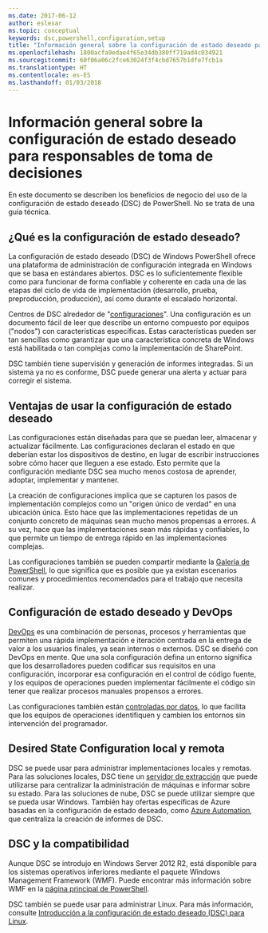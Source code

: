 ```yaml
---
ms.date: 2017-06-12
author: eslesar
ms.topic: conceptual
keywords: dsc,powershell,configuration,setup
title: "Información general sobre la configuración de estado deseado para responsables de toma de decisiones"
ms.openlocfilehash: 1800acfa9edae4f65e34db380ff719ad4c034921
ms.sourcegitcommit: 60f06a06c2fce63024f3f4cbd7657b1dfe7fcb1a
ms.translationtype: HT
ms.contentlocale: es-ES
ms.lasthandoff: 01/03/2018
---
```

# <a name="desired-state-configuration-overview-for-decision-makers"></a>Información general sobre la configuración de estado deseado para responsables de toma de decisiones

En este documento se describen los beneficios de negocio del uso de la configuración de estado deseado (DSC) de PowerShell. No se trata de una guía técnica.

## <a name="what-is-desired-state-configuration"></a>¿Qué es la configuración de estado deseado?

La configuración de estado deseado (DSC) de Windows PowerShell ofrece una plataforma de administración de configuración integrada en Windows que se basa en estándares abiertos. DSC es lo suficientemente flexible como para funcionar de forma confiable y coherente en cada una de las etapas del ciclo de vida de implementación (desarrollo, prueba, preproducción, producción), así como durante el escalado horizontal. 

Centros de DSC alrededor de "[configuraciones](https://msdn.microsoft.com/en-us/powershell/dsc/configurations)".
Una configuración es un documento fácil de leer que describe un entorno compuesto por equipos ("nodos") con características específicas. Estas características pueden ser tan sencillas como garantizar que una característica concreta de Windows está habilitada o tan complejas como la implementación de SharePoint. 

DSC también tiene supervisión y generación de informes integradas. Si un sistema ya no es conforme, DSC puede generar una alerta y actuar para corregir el sistema. 

## <a name="benefits-of-using-desired-state-configuration"></a>Ventajas de usar la configuración de estado deseado

Las configuraciones están diseñadas para que se puedan leer, almacenar y actualizar fácilmente. Las configuraciones declaran el estado en que deberían estar los dispositivos de destino, en lugar de escribir instrucciones sobre cómo hacer que lleguen a ese estado. Esto permite que la configuración mediante DSC sea mucho menos costosa de aprender, adoptar, implementar y mantener. 

La creación de configuraciones implica que se capturen los pasos de implementación complejos como un "origen único de verdad" en una ubicación única. Esto hace que las implementaciones repetidas de un conjunto concreto de máquinas sean mucho menos propensas a errores. A su vez, hace que las implementaciones sean más rápidas y confiables, lo que permite un tiempo de entrega rápido en las implementaciones complejas.

Las configuraciones también se pueden compartir mediante la [Galería de PowerShell](https://powershellgallery.com), lo que significa que es posible que ya existan escenarios comunes y procedimientos recomendados para el trabajo que necesita realizar.


## <a name="desired-state-configuration-and-devops"></a>Configuración de estado deseado y DevOps

[DevOps](http://blogs.technet.com/b/ashleymcglone/archive/2015/11/20/devops-for-n00bs-ie-windows-people.aspx) es una combinación de personas, procesos y herramientas que permiten una rápida implementación e iteración centrada en la entrega de valor a los usuarios finales, ya sean internos o externos. DSC se diseñó con DevOps en mente. Que una sola configuración defina un entorno significa que los desarrolladores pueden codificar sus requisitos en una configuración, incorporar esa configuración en el control de código fuente, y los equipos de operaciones pueden implementar fácilmente el código sin tener que realizar procesos manuales propensos a errores. 

Las configuraciones también están [controladas por datos](https://msdn.microsoft.com/en-us/powershell/dsc/configdata), lo que facilita que los equipos de operaciones identifiquen y cambien los entornos sin intervención del programador. 

## <a name="desired-state-configuration-on--and-off-premises"></a>Desired State Configuration local y remota

DSC se puede usar para administrar implementaciones locales y remotas. Para las soluciones locales, DSC tiene un [servidor de extracción](https://msdn.microsoft.com/en-us/powershell/dsc/pullserver) que puede utilizarse para centralizar la administración de máquinas e informar sobre su estado. Para las soluciones de nube, DSC se puede utilizar siempre que se pueda usar Windows. También hay ofertas específicas de Azure basadas en la configuración de estado deseado, como [Azure Automation](https://azure.microsoft.com/en-us/documentation/services/automation/), que centraliza la creación de informes de DSC. 

## <a name="dsc-and-compatibility"></a>DSC y la compatibilidad

Aunque DSC se introdujo en Windows Server 2012 R2, está disponible para los sistemas operativos inferiores mediante el paquete Windows Management Framework (WMF). Puede encontrar más información sobre WMF en la [página principal de PowerShell](https://msdn.microsoft.com/en-us/powershell/). 

DSC también se puede usar para administrar Linux. Para más información, consulte [Introducción a la configuración de estado deseado (DSC) para Linux](https://msdn.microsoft.com/en-us/powershell/dsc/lnxgettingstarted).

